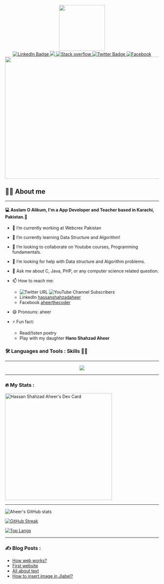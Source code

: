 <div id="header" align="center">
  <img src="https://i.giphy.com/media/juua9i2c2fA0AIp2iq/giphy.webp" width="150" height="150"/>
</div>

<div id="badges" align="center">
  <a href="https://www.linkedin.com/in/hassanshahzadaheer/">
    <img src="https://img.shields.io/badge/LinkedIn-0077B5?style=for-the-badge&logo=linkedin&logoColor=white" alt="LinkedIn Badge"/>
  </a>
  <a href="https://img.shields.io/youtube/channel/subscribers/UC0tuJu6F3wB9vy4z7t2vqQA?logo=YouTube&style=for-the-badge">
    <img src="https://img.shields.io/youtube/channel/subscribers/UC0tuJu6F3wB9vy4z7t2vqQA?logo=YouTube&style=for-the-badge"/>
  </a>
  <a href="https://stackoverflow.com/users/2770543/hassan-shahzad-aaheer">
    <img src="https://img.shields.io/badge/Stack_Overflow-FE7A16?style=for-the-badge&logo=stack-overflow&logoColor=white" alt="Stack overflow"/>
  </a>
  
  <a href="https://img.shields.io/twitter/url?logo=twitter&style=for-the-badge&url=https%3A%2F%2Ftwitter.com%2Fhshahzadaheer">
    <img src="https://img.shields.io/twitter/url?logo=twitter&style=for-the-badge&url=https%3A%2F%2Ftwitter.com%2Fhshahzadaheer" alt="Twitter Badge"/>
  </a>
  
   <a href="https://www.facebook.com/aheerthecoder">
    <img src="https://img.shields.io/badge/Facebook-1877F2?style=for-the-badge&logo=facebook&logoColor=white" alt="Facebook"/>
  </a>
  
</div>
  
  <div align="center">
  <img src="https://cdn.dribbble.com/users/1118376/screenshots/3604186/developer-dribbble.gif" width="690" height="400"/>
</div>
  
## :man_technologist: About me
---
#### :computer: Asslam O Alikum, I'm a App Developer and Teacher based in Karachi, Pakistan.👋
 

- 🔭 I’m currently working at Webcrex Pakistan
- 🌱 I’m currently learning Data Structure and Algorithm!
- 👯 I’m looking to collaborate on Youtube courses, Programming fundamentals.
- 🤔 I’m looking for help with Data structure and Algorithm problems.
- 💬 Ask me about C, Java, PHP, or any computer science related question.
- 📫 How to reach me: <br>
   * ![Twitter URL](https://img.shields.io/twitter/url?logo=twitter&style=for-the-badge&url=https%3A%2F%2Ftwitter.com%2Fhshahzadaheer) ![YouTube Channel Subscribers](https://img.shields.io/youtube/channel/subscribers/UC0tuJu6F3wB9vy4z7t2vqQA?logo=YouTube&style=for-the-badge)
   * LinkedIn [hassanshahzadaheer](https://www.linkedin.com/in/hassanshahzadaheer/)
   * Facebook [aheerthecoder](https://www.facebook.com/aheerthecoder)

- 😄 Pronouns: aheer
- ⚡ Fun fact: 
   * Read/listen poetry
   * Play with my daughter **Hano Shahzad Aheer**

### :hammer_and_wrench: Languages and Tools : Skills 👨‍💻
---
<p align="center">
  <a href="https://skillicons.dev">
    <img src="https://skillicons.dev/icons?i=java,git,dart,flutter,php,c,vim,html,css,bash,linux,mysql,wordpress,vscode,md," />
  </a>
</p>

---
### :fire: My Stats :
<div id="dailydev" align="left">
  <a href="https://app.daily.dev/aheer">
    <img src="https://api.daily.dev/devcards/05d9390a067742d884c61c17ddc27b2a.png?r=kao" width="350"  alt="Hassan Shahzad Aheer's Dev Card"/>
  </a>
</div>

---

<div id="dailydev" align="left"> 
 
  
![Aheer's GitHub stats](https://github-readme-stats.vercel.app/api?username=hassanshahzadaheer&show_icons=true)
  
[![GitHub Streak](http://github-readme-streak-stats.herokuapp.com?user=hassanshahzadaheer&theme=flag-india)](https://git.io/streak-stats)
  
[![Top Langs](https://github-readme-stats.vercel.app/api/top-langs/?username=hassanshahzadaheer&layout=compact)](https://github.com/hassanshahzadaheer/github-readme-stats)
  
  
</div>


---

### :writing_hand: Blog Posts :

* [How web works?](https://aheer.devdojo.com/how-the-web-works)
* [First website](https://aheer.devdojo.com/the-first-step-to-writing-a-website)
* [All about text](https://aheer.devdojo.com/all-about-text-formatting-in-html)
* [How to insert image in Jlabel?](https://programmeraheer.wordpress.com/2013/09/27/how-to-insert-image-in-jlabel/)
